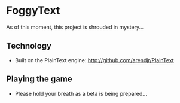 FoggyText
=========

As of this moment, this project is shrouded in mystery...

Technology
----------

 * Built on the PlainText engine: http://github.com/arendjr/PlainText

Playing the game
----------------

 * Please hold your breath as a beta is being prepared...
